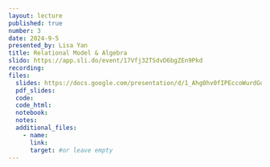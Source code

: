 ```yaml
---
layout: lecture
published: true
number: 3
date: 2024-9-5
presented_by: Lisa Yan
title: Relational Model & Algebra
slido: https://app.sli.do/event/17Vfj32TSdvD6bgZEn9Pkd
recording:
files:
  slides: https://docs.google.com/presentation/d/1_Ahg0hv0fIPEccoWurdGuatj9JgYLP6fA0uE_abMUQM/edit?usp=sharing
  pdf_slides:
  code:
  code_html:
  notebook:
  notes:
  additional_files:
    - name:
      link:
      target: #or leave empty
---
```

